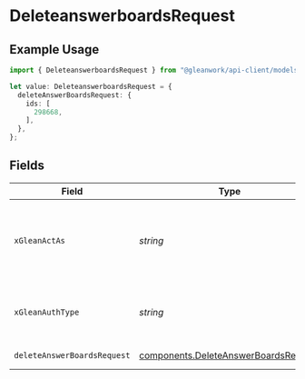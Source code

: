 # DeleteanswerboardsRequest

## Example Usage

```typescript
import { DeleteanswerboardsRequest } from "@gleanwork/api-client/models/operations";

let value: DeleteanswerboardsRequest = {
  deleteAnswerBoardsRequest: {
    ids: [
      298668,
    ],
  },
};
```

## Fields

| Field                                                                                                                    | Type                                                                                                                     | Required                                                                                                                 | Description                                                                                                              |
| ------------------------------------------------------------------------------------------------------------------------ | ------------------------------------------------------------------------------------------------------------------------ | ------------------------------------------------------------------------------------------------------------------------ | ------------------------------------------------------------------------------------------------------------------------ |
| `xGleanActAs`                                                                                                            | *string*                                                                                                                 | :heavy_minus_sign:                                                                                                       | Email address of a user on whose behalf the request is intended to be made (should be non-empty only for global tokens). |
| `xGleanAuthType`                                                                                                         | *string*                                                                                                                 | :heavy_minus_sign:                                                                                                       | Auth type being used to access the endpoint (should be non-empty only for global tokens).                                |
| `deleteAnswerBoardsRequest`                                                                                              | [components.DeleteAnswerBoardsRequest](../../models/components/deleteanswerboardsrequest.md)                             | :heavy_check_mark:                                                                                                       | DeleteAnswerBoards request                                                                                               |